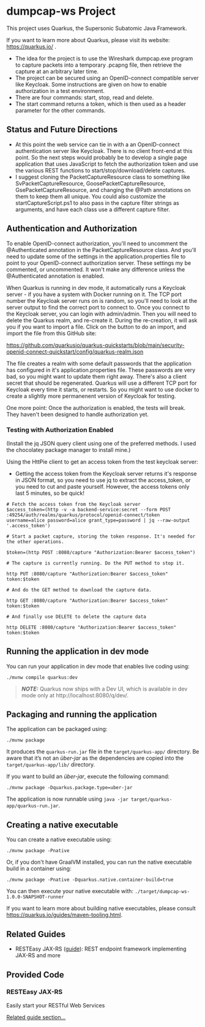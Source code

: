 # dumpcap-ws Project

This project uses Quarkus, the Supersonic Subatomic Java Framework.

If you want to learn more about Quarkus, please visit its website: https://quarkus.io/ .

- The idea for the project is to use the Wireshark dumpcap.exe program to capture packets into a temporary .pcapng file,
  then retrieve the capture at an arbitrary later time.
- The project can be secured using an OpenID-connect compatible server like Keycloak. Some instructions are given
on how to enable authorization in a test environment.
- There are four commands: start, stop, read and delete.
- The start command returns a token, which is then used as a header parameter for the other commands.

## Status and Future Directions

- At this point the web service can tie in with a an OpenID-connect authentication server like Keycloak. There is no client front-end at this point. So the next steps would probably be to develop a single page application that uses JavaScript to fetch the authorization token and use the various REST functions to start/stop/download/delete captures. 
- I suggest cloning the PacketCaptureResource class to something like SvPacketCaptureResource, GoosePacketCaptureResource, GsePacketCaptureResource, and changing the @Path annotations on them to keep them all unique. You could also customize the startCaptureScript.ps1 to also pass in the capture filter strings as arguments, and have each class use a different capture filter.

## Authentication and Authorization

To enable OpenID-connect authorization, you'll need to uncomment the @Authenticated annotation in the PacketCaptureResource
class. And you'll need to update some of the settings in the application.properties file to point to your OpenID-connect
authorization server. These settings my be commented, or uncommented. It won't make any difference unless the @Authenticated
annotation is enabled.

When Quarkus is running in dev mode, it automatically runs a Keycloak server - if you have a system with Docker running
on it. The TCP port number the Keycloak server runs on is random, so you'll need to look at the server output to find
the correct port to connect to. Once you connect to the Keycloak server, you can login with admin/admin. Then you
will need to delete the Quarkus realm, and re-create it. During the re-creation, it will ask you if you want to import
a file. Click on the button to do an import, and import the file from this GitHub site:

https://github.com/quarkusio/quarkus-quickstarts/blob/main/security-openid-connect-quickstart/config/quarkus-realm.json

The file creates a realm with some default passwords that the application has configured in it's application.properties file.
These passwords are very bad, so you might want to update them right away. There's also a client secret that should be
regenerated. Quarkus will use a different TCP port for Keycloak every time it starts, or restarts. So you might want
to use docker to create a slightly more permanenent version of Keycloak for testing.

One more point: Once the authorization is enabled, the tests will break. They haven't been designed to handle authorization yet.

### Testing with Authorization Enabled

(Install the jq JSON query client using one of the preferred methods. I used the chocolatey package manager to install mine.)

Using the HttPie client to get an access token from the test keycloak server:

- Getting the access token from the Keycloak server returns it's response in JSON format, so you need to use jq to extract the access_token, or you need to cut and paste yourself. However, the access tokens only last 5 minutes, so be quick!

```shell script
# Fetch the access token from the Keycloak server
$access_token=(http -v -a backend-service:secret --form POST :49254/auth/realms/quarkus/protocol/openid-connect/token username=alice password=alice grant_type=password | jq --raw-output '.access_token')

# Start a packet capture, storing the token response. It's needed for the other operations.

$token=(http POST :8080/capture "Authorization:Bearer $access_token")

# The capture is currently running. Do the PUT method to stop it.

http PUT :8080/capture "Authorization:Bearer $access_token" token:$token

# And do the GET method to download the capture data.

http GET :8080/capture "Authorization:Bearer $access_token" token:$token

# And finally use DELETE to delete the capture data

http DELETE :8080/capture "Authorization:Bearer $access_token" token:$token
```

## Running the application in dev mode

You can run your application in dev mode that enables live coding using:
```shell script
./mvnw compile quarkus:dev
```

> **_NOTE:_**  Quarkus now ships with a Dev UI, which is available in dev mode only at http://localhost:8080/q/dev/.

## Packaging and running the application

The application can be packaged using:
```shell script
./mvnw package
```
It produces the `quarkus-run.jar` file in the `target/quarkus-app/` directory.
Be aware that it’s not an _über-jar_ as the dependencies are copied into the `target/quarkus-app/lib/` directory.

If you want to build an _über-jar_, execute the following command:
```shell script
./mvnw package -Dquarkus.package.type=uber-jar
```

The application is now runnable using `java -jar target/quarkus-app/quarkus-run.jar`.

## Creating a native executable

You can create a native executable using: 
```shell script
./mvnw package -Pnative
```

Or, if you don't have GraalVM installed, you can run the native executable build in a container using: 
```shell script
./mvnw package -Pnative -Dquarkus.native.container-build=true
```

You can then execute your native executable with: `./target/dumpcap-ws-1.0.0-SNAPSHOT-runner`

If you want to learn more about building native executables, please consult https://quarkus.io/guides/maven-tooling.html.

## Related Guides

- RESTEasy JAX-RS ([guide](https://quarkus.io/guides/rest-json)): REST endpoint framework implementing JAX-RS and more

## Provided Code

### RESTEasy JAX-RS

Easily start your RESTful Web Services

[Related guide section...](https://quarkus.io/guides/getting-started#the-jax-rs-resources)
